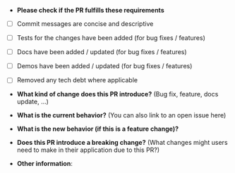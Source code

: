 * **Please check if the PR fulfills these requirements**
- [ ] Commit messages are concise and descriptive
- [ ] Tests for the changes have been added (for bug fixes / features)
- [ ] Docs have been added / updated (for bug fixes / features)
- [ ] Demos have been added / updated (for bug fixes / features)
- [ ] Removed any tech debt where applicable


* **What kind of change does this PR introduce?** (Bug fix, feature, docs update, ...)



* **What is the current behavior?** (You can also link to an open issue here)



* **What is the new behavior (if this is a feature change)?**



* **Does this PR introduce a breaking change?** (What changes might users need to make in their application due to this PR?)



* **Other information**: